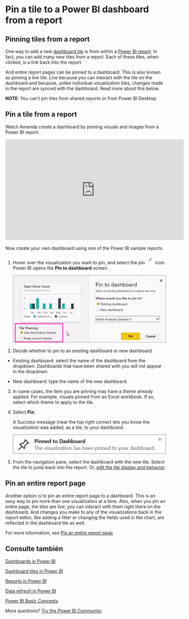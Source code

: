 <properties
   pageTitle="Pin a tile to a Power BI dashboard from a report"
   description="Pin a tile to a Power BI dashboard from a report."
   services="powerbi"
   documentationCenter=""
   authors="mihart"
   manager="mblythe"
   backup=""
   editor=""
   tags=""
   featuredVideoId="lJKgWnvl6bQ"
   qualityFocus="no"
   qualityDate=""/>

<tags
   ms.service="powerbi"
   ms.devlang="NA"
   ms.topic="article"
   ms.tgt_pltfrm="NA"
   ms.workload="powerbi"
   ms.date="10/07/2016"
   ms.author="mihart"/>

# Pin a tile to a Power BI dashboard from a report
## Pinning tiles from a report

﻿One way to add a new <bpt id="p1">[</bpt>dashboard tile<ept id="p1">](powerbi-service-dashboard-tiles.md)</ept> is from within a <bpt id="p2">[</bpt>Power BI report<ept id="p2">](powerbi-service-reports.md)</ept>. In fact, you can add many new tiles from a report.  Each of these tiles, when clicked, is a link back into the report.

And entire report pages can be pinned to a dashboard.  This is also known as pinning a <bpt id="p1">*</bpt>live<ept id="p1">*</ept> tile.  <bpt id="p1">*</bpt>Live<ept id="p1">*</ept> because you can interact with the tile on the dashboard and because, unlike individual visualization tiles, changes made in the report are synced with the dashboard. Read more about this below.

<bpt id="p1">**</bpt>NOTE<ept id="p1">**</ept>:  You can't pin tiles from shared reports or from Power BI Desktop.

## Pin a tile from a report

Watch Amanda create a dashboard by pinning visuals and images from a Power BI report.
<iframe width="560" height="315" src="https://www.youtube.com/embed/lJKgWnvl6bQ" frameborder="0" allowfullscreen></iframe>

Now create your own dashboard using one of the Power BI sample reports.

1.  Hover over the visualization you want to pin, and select the pin <ph id="ph1">![](media/powerbi-service-pin-a-tile-to-a-dashboard-from-a-report/PBI_PinTile_Small.png)</ph> icon. Power BI opens the <bpt id="p1">**</bpt>Pin to dashboard<ept id="p1">**</ept> screen.

      ![](media/powerbi-service-pin-a-tile-to-a-dashboard-from-a-report/PBI_themes2.png)

2. Decide whether to pin to an existing dashboard or new dashboard.

  -   Existing dashboard: select the name of the dashboard from the dropdown. Dashboards that have been shared with you will not appear in the dropdown.

  -   New dashboard: type the name of the new dashboard.

3. In some cases, the item you are pinning may have a <bpt id="p1">*</bpt>theme<ept id="p1">*</ept> already applied.  For example, visuals pinned from an Excel workbook. If so, select which theme to apply to the tile.

4.  Select <bpt id="p1">**</bpt>Pin<ept id="p1">**</ept>.

    A Success message (near the top right corner) lets you know the visualization was added, as a tile, to your dashboard.

    ![](media/powerbi-service-pin-a-tile-to-a-dashboard-from-a-report/pinSuccess.png)

4.  From the navigation pane, select the dashboard with the new tile. Select the tile to jump back into the report. Or, <bpt id="p1">[</bpt>edit the tile display and behavior<ept id="p1">](powerbi-service-edit-a-tile-in-a-dashboard.md)</ept>.

## Pin an entire report page

Another option is to pin an entire report page to a dashboard. This is an easy way to pin more than one visualization at a time.  Also, when you pin an entire page, the tiles are <bpt id="p1">*</bpt>live<ept id="p1">*</ept>; you can interact with them right there on the dashboard. And changes you make to any of the visualizations back in the report editor, like adding a filter or changing the fields used in the chart, are reflected in the dashboard tile as well.  

For more information, see <bpt id="p1">[</bpt>Pin an entire report page<ept id="p1">](powerbi-service-pin-a-live-tile-to-a-dashboard-from-a-report.md)</ept>


## Consulte también

[Dashboards in Power BI](powerbi-service-dashboards.md)

[Dashboard tiles in Power BI](powerbi-service-dashboard-tiles.md)

[Reports in Power BI](powerbi-service-reports.md)

[Data refresh in Power BI](powerbi-refresh-data.md)

[Power BI Basic Concepts](powerbi-service-basic-concepts.md)

More questions? [Try the Power BI Community](http://community.powerbi.com/)
